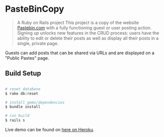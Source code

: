 # PasteBinCopy

> A Ruby on Rails project
This project is a copy of the website [Pastebin.com](https://pastebin.com/) with a fully functioning guest or user posting action. Signing up unlocks new features in the CRUD process: users have the ability to edit or delete their posts as well as display all their posts in a single, private page.

Guests can add posts that can be shared via URLs and are displayed on a "Public Pastes" page.

## Build Setup

``` bash

# reset database
$ rake db:reset

# install gems/dependencies
$ bundle install

# run build
$ rails s
```
Live demo can be found on [here on Heroku](https://desolate-coast-46812.herokuapp.com/). <br><br>

